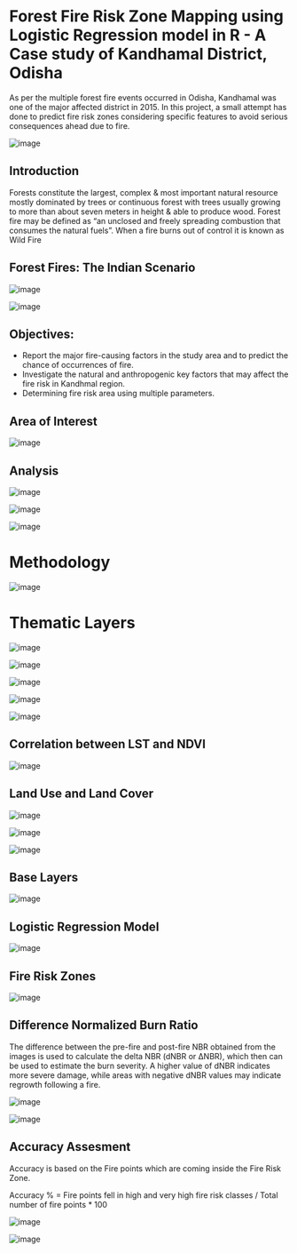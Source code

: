 # Forest Fire Risk Zone Mapping using Logistic Regression model in R - A Case study of Kandhamal District, Odisha​

As per the multiple forest fire events occurred in Odisha, Kandhamal was one of the major affected district in 2015. In this project, a small attempt has done to predict fire risk zones considering specific features to avoid serious consequences ahead due to fire.

![image](https://github.com/vaishnaviadhav/Forest-Fire-Risk-Zone-Mapping/assets/71253152/df6e9f4a-b775-480e-9ab4-9435bed479ad)

## Introduction

Forests constitute the largest, complex & most important natural resource mostly dominated by trees or continuous forest with trees usually growing to more than about seven meters in height & able to produce wood.​
Forest fire may be defined as “an unclosed and freely spreading combustion  that  consumes  the  natural  fuels”.​
When a fire burns out of control it is known as Wild Fire​

## Forest Fires: The Indian Scenario

![image](https://github.com/vaishnaviadhav/Forest-Fire-Risk-Zone-Mapping/assets/71253152/3a3a16dd-e506-439b-b075-ae8b2e77ace4)

![image](https://github.com/vaishnaviadhav/Forest-Fire-Risk-Zone-Mapping/assets/71253152/6a9b9b86-1f6f-49b2-841b-fd3a34c6d2e4)

## Objectives:

- Report the major fire-causing factors in the study area and to predict the chance of occurrences of fire.
- Investigate the natural and anthropogenic key factors that may affect the fire risk in Kandhmal region.
- Determining fire risk area using multiple parameters.

## Area of Interest

![image](https://github.com/vaishnaviadhav/Forest-Fire-Risk-Zone-Mapping/assets/71253152/e4b2fbe9-c5fe-42c3-b9cc-d4a7a33a08dc)

## Analysis

![image](https://github.com/vaishnaviadhav/Forest-Fire-Risk-Zone-Mapping/assets/71253152/4ee15e9c-88ca-4c6b-82c2-f1e23007abe3)

![image](https://github.com/vaishnaviadhav/Forest-Fire-Risk-Zone-Mapping/assets/71253152/1a1b9fe7-6c68-4aaa-ac20-8ce7cfd11b80)

![image](https://github.com/vaishnaviadhav/Forest-Fire-Risk-Zone-Mapping/assets/71253152/f6510320-c489-4633-9fb6-98784b10100d)

# Methodology

![image](https://github.com/vaishnaviadhav/Forest-Fire-Risk-Zone-Mapping/assets/71253152/57770aaa-f303-46cb-b011-b9638e0945c0)

# Thematic Layers

![image](https://github.com/vaishnaviadhav/Forest-Fire-Risk-Zone-Mapping/assets/71253152/bf624abc-76bf-4283-859e-92c47ca88dc1)

![image](https://github.com/vaishnaviadhav/Forest-Fire-Risk-Zone-Mapping/assets/71253152/3b49f563-e305-4b1e-b248-cae7991cc6b6)

![image](https://github.com/vaishnaviadhav/Forest-Fire-Risk-Zone-Mapping/assets/71253152/d7fad0cf-8211-4cbe-82de-8cb67c7c46c6)

![image](https://github.com/vaishnaviadhav/Forest-Fire-Risk-Zone-Mapping/assets/71253152/193d6b31-2a98-4012-b6eb-3f14b3702f03)

![image](https://github.com/vaishnaviadhav/Forest-Fire-Risk-Zone-Mapping/assets/71253152/d6f8e122-bfe3-40a3-a503-97439890bedf)

## Correlation between LST and NDVI

![image](https://github.com/vaishnaviadhav/Forest-Fire-Risk-Zone-Mapping/assets/71253152/aff783a8-9197-480d-9ab7-cefc81a070db)

## Land Use and Land Cover

![image](https://github.com/vaishnaviadhav/Forest-Fire-Risk-Zone-Mapping/assets/71253152/50a9b61b-9fe3-40ba-82b0-b5c68d47f5d5)

![image](https://github.com/vaishnaviadhav/Forest-Fire-Risk-Zone-Mapping/assets/71253152/4252ecef-95c1-4b86-b9d6-0729ea336d4a)

![image](https://github.com/vaishnaviadhav/Forest-Fire-Risk-Zone-Mapping/assets/71253152/0bcee25e-b185-49ec-b553-e53259ad0edf)

## Base Layers

![image](https://github.com/vaishnaviadhav/Forest-Fire-Risk-Zone-Mapping/assets/71253152/349547d3-3d4d-43fd-a1cc-1078e4e78add)

## Logistic Regression Model

![image](https://github.com/vaishnaviadhav/Forest-Fire-Risk-Zone-Mapping/assets/71253152/cecd59c2-811e-4b7c-96c9-2f3e2a9c37f7)

## Fire Risk Zones

![image](https://github.com/vaishnaviadhav/Forest-Fire-Risk-Zone-Mapping/assets/71253152/d6e76dfb-3d6b-48f8-9221-1b03c4a82a5e)

## Difference Normalized Burn Ratio

The difference between the pre-fire and post-fire NBR obtained from the images is used to calculate the delta NBR (dNBR or ∆NBR), which then can be used to estimate the burn severity. A higher value of dNBR indicates more severe damage, while areas with negative dNBR values may indicate regrowth following a fire.

![image](https://github.com/vaishnaviadhav/Forest-Fire-Risk-Zone-Mapping/assets/71253152/517141fb-431b-4b09-a35e-3465fabf140e)

![image](https://github.com/vaishnaviadhav/Forest-Fire-Risk-Zone-Mapping/assets/71253152/cea2c386-7289-4a99-a2a4-4b2cdc566fd4)

## Accuracy Assesment

Accuracy is based on the Fire points which are coming inside the Fire Risk Zone.

Accuracy % = Fire points fell in high and very high fire risk classes / Total number of fire points * 100

![image](https://github.com/vaishnaviadhav/Forest-Fire-Risk-Zone-Mapping/assets/71253152/7534fd86-d5f7-48bc-8010-54eaab108a9d)

![image](https://github.com/vaishnaviadhav/Forest-Fire-Risk-Zone-Mapping/assets/71253152/a6e85e69-1e81-4e08-8a9f-6b486e7972f1)







